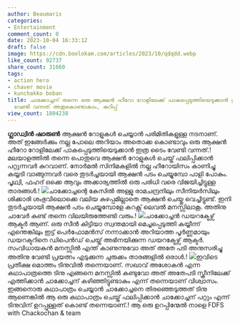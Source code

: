 ```yaml
---
author: Beaumaris
categories:
- Entertainment
comment_count: 0
date: 2023-10-04 16:33:12
draft: false
image: https://cdn.boolokam.com/articles/2023/10/qdqdd.webp
like_count: 92737
share_count: 31660
tags:
- action hero
- chaver movie
- kunchakko boban
title: ചാക്കോച്ചന് തന്നെ ഒരു ആക്ഷൻ ഹീറോ റോളിലേക്ക് പാകപ്പെടുത്തിയെടുക്കാൻ ഇത്ര ടൈം
  വേണ്ടി വന്നത് അതുകൊണ്ടാകാം, കുറിപ്പ്
view_count: 1804238
---
```


**ഗ്ലാഡ്വിൻ ഷാരുൺ** ആക്ഷൻ റോളുകൾ ചെയ്യാൻ പരിമിതികളുള്ള നടനാണ്. അത് ഇങ്ങേർക്കും നല്ല പോലെ അറിയാം അതൊക്ക കൊണ്ടാവും ഒരു ആക്ഷൻ ഹീറോ റോളിലേക്ക് പാകപ്പെടുത്തിയെടുക്കാൻ ഇത്ര ടൈം വേണ്ടി വന്നത്.! മലയാളത്തിൽ തന്നെ പൊതുവെ ആക്ഷൻ റോളുകൾ ചെയ്ത് ഫലിപ്പിക്കാൻ പറ്റുന്നവർ കുറവാണ്. നോർമൽ സിനിമകളിൽ നല്ല ഹീറോയിസം കാണിച്ചു കയ്യടി വാങ്ങുന്നവർ വരെ തുടർച്ചയായി ആക്ഷൻ പടം ചെയ്യുമ്പോ പാളി പോകും. പൃഥ്വി, ഫഹദ് ഒക്കെ ആവും അക്കാര്യത്തിൽ ഒരു പരിധി വരെ വിജയിച്ചിട്ടുള്ള താരങ്ങൾ.! ![](https://cdn.boolokam.com/articles/2023/10/qdqdd.webp)ചാക്കോച്ചന്റെ കേസിൽ അള്ളു രാമചന്ദ്രനിലും സീനിയർസിലും ശിക്കാരി ശംഭുവിലൊക്കെ വലിയ കുഴപ്പമില്ലാതെ ആക്ഷൻ ചെയ്തു വെച്ചിട്ടുണ്ട്. ഇനി തുടർച്ചയായി ആക്ഷൻ പടം ചെയ്യുമ്പോളേ കറക്റ്റ് ലെവൽ മനസ്സിലാകൂ. അതിനു ചാവേർ കണ്ട് തന്നെ വിലയിരുത്തേണ്ടി വരും.! ![](https://cdn.boolokam.com/articles/2023/10/qdqdqdqdqdd.jpg)ചാക്കോച്ചൻ ഡയറക്ടേഴ്സ് ആക്ടർ ആണ്. ഒരു സീൻ കിട്ടിയാ സ്വന്തമായി മെച്ചപ്പെടുത്തി കയ്യീന്ന് എന്തെങ്കിലും ഇട്ട് പെർഫോമൻസ് നന്നാക്കാൻ അറിയാത്ത പൂർണ്ണമായും ഡയറക്ടറിനെ ഡിപെൻഡ് ചെയ്ത് അഭിനയിക്കുന്ന ഡയറക്ടേഴ്സ് ആക്ടർ. സംവിധായകൻ മനസ്സിൽ എന്ത് കാണുന്നുവോ അത് അതേ പടി അനുസരിച്ചു അതിനു വേണ്ടി പ്രയത്നം എടുക്കുന്ന ചുരുക്കം താരങ്ങളിൽ ഒരാൾ.! ![](https://cdn.boolokam.com/articles/2023/10/r2.jpg)ഇവിടെ പ്രതീക്ഷ മൊത്തം ടിനുവിൽ തന്നെയാണ്. സഖാവ് അശോകൻ എന്ന കഥാപാത്രത്തെ ടിനു എങ്ങനെ മനസ്സിൽ കണ്ടുവോ അത് അതേപടി സ്ക്രീനിലേക്ക് എത്തിക്കാൻ ചാക്കോച്ചന് കഴിഞ്ഞിട്ടുണ്ടാകും എന്ന് തന്നെയാണ് വിശ്വാസം. ഇങ്ങനൊരു കഥാപാത്രം ചെയ്യാൻ ചാക്കോച്ചനെ തിരഞ്ഞെടുത്തത് ടിനു ആണെങ്കിൽ ആ ഒരു കഥാപാത്രം ചെയ്ത് ഫലിപ്പിക്കാൻ ചാക്കോച്ചന് പറ്റും എന്ന് ടിനുവിന് ഉറപ്പുള്ളത് കൊണ്ട് തന്നെയാണ്.! ആ ഒരു ഉറപ്പിന്മേൽ നാളെ FDFS with Chackochan & team